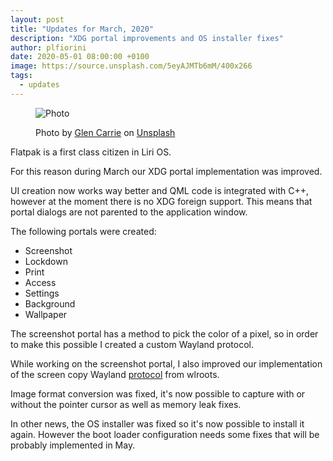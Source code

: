 ```yaml
---
layout:	post
title: "Updates for March, 2020"
description: "XDG portal improvements and OS installer fixes"
author: plfiorini
date: 2020-05-01 08:00:00 +0100
image: https://source.unsplash.com/5eyAJMTb6mM/400x266
tags:
  - updates
---
```


<figure markdown="1">

![Photo](https://source.unsplash.com/5eyAJMTb6mM/800x533)
<figcaption>
Photo by <a target="_blank" rel="noopener nofollow" href="https://unsplash.com/@glencarrie?utm_source=unsplash&utm_medium=referral&utm_content=creditCopyText">Glen Carrie</a>
on <a target="_blank" rel="noopener nofollow" href="https://unsplash.com/?utm_source=unsplash&utm_medium=referral&utm_content=creditCopyText">Unsplash</a>
</figcaption>

</figure>

Flatpak is a first class citizen in Liri OS.

For this reason during March our XDG portal implementation was improved.

UI creation now works way better and QML code is integrated with C++, however at the moment
there is no XDG foreign support.  This means that portal dialogs are not parented to the
application window.

The following portals were created:

 * Screenshot
 * Lockdown
 * Print
 * Access
 * Settings
 * Background
 * Wallpaper

The screenshot portal has a method to pick the color of a pixel, so in order to
make this possible I created a custom Wayland protocol.

While working on the screenshot portal, I also improved our implementation of
the screen copy Wayland [protocol][protoxml] from wlroots.

Image format conversion was fixed, it's now possible to capture with or without the
pointer cursor as well as memory leak fixes.

In other news, the OS installer was fixed so it's now possible to install it again.
However the boot loader configuration needs some fixes that will be probably implemented
in May.

[protoxml]: https://github.com/lirios/wayland/blob/develop/data/protocols/wlr-screencopy-unstable-v1.xml
